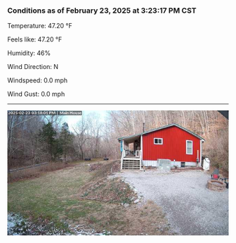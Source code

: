 ### Conditions as of February 23, 2025 at 3:23:17 PM CST 

Temperature: 47.20 &deg;F

Feels like: 47.20 &deg;F

Humidity: 46%

Wind Direction: N

Windspeed: 0.0 mph

Wind Gust: 0.0 mph

---

<img src="./images/latest.jpeg"/>

